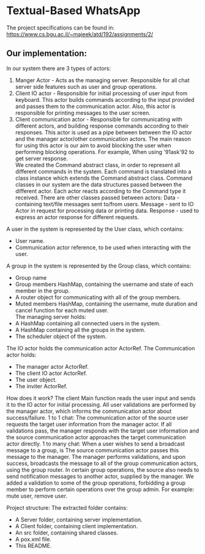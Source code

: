 # Textual-Based WhatsApp

The project specifications can be found in: https://www.cs.bgu.ac.il/~majeek/atd/192/assignments/2/

## Our implementation:

In our system there are 3 types of actors:
1. Manger Actor - Acts as the managing server. Responsible for all chat server side features such as user and group operations.
2. Client IO actor - Responsible for initial processing of user input from keyboard. This actor builds commands according to the input provided and passes them to the communication actor. Also, this actor is responsible for printing messages to the user screen.
3. Client communication actor - Responsible for communicating with different actors, and building response commands according to their responses. This actor is used as a pipe between between the IO actor and the manager actor/other communication actors. The main reason for using this actor is our aim to avoid blocking the user when performing blocking operations. For example, When using \'91ask\'92 to get server response.
\
We created the Command abstract class, in order to represent all different commands in the system. Each command is translated into a class instance which extends the Command abstract class.
Command classes in our system are the data structures passed between the different actor. Each actor reacts according to the Command type it received.
There are other classes passed between actors:
Data - containing text/file messages sent to/from users.
Message - sent to IO Actor in request for processing data or printing data.
Response - used to express an actor response for different requests.

A user in the system is represented by the User class, which contains:
- User name.
- Communication actor reference, to be used when interacting with the user.

A group in the system is represented by the Group class, which contains:
- Group name
- Group members HashMap, containing the username and state of each member in the group.
- A router object for communicating with all of the group members.
- Muted members HashMap, containing the username, mute duration and cancel function for each muted user.
\
The managing server holds:
- A HashMap containing all connected users in the system.
- A HashMap containing all the groups in the system.
- The scheduler object of the system.

The IO actor holds the communication actor ActorRef.
The Communication actor holds:
- The manager actor ActorRef.
- The client IO actor ActorRef.
- The user object.
- The inviter ActorRef.

How does it work?
The client Main function reads the user input and sends it to the IO actor for initial processing.
All user validations are performed by the manager actor, which informs the communication actor about success/failure.
1 to 1 chat:
The communication actor of the source user requests the target user information from the manager actor. If all validations pass, the manager responds with the target user information and the source communication actor approaches the target communication actor directly.
1 to many chat:
When a user wishes to send a broadcast message to a group, is The source communication actor passes this message to the manager. The manager performs validations, and upon success, broadcasts the message to all of the group communication actors, using the group router.
In certain group operations, the source also needs to send notification messages to another actor, supplied by the manager.
We added a validation to some of the group operations, forbidding a group member to perform certain operations over the group admin. For example: mute user, remove user.

Project structure:
The extracted folder contains:
- A Server folder, containing server implementation.
- A Client folder, containing client implementation.
- An src folder, containing shared classes.
- A pox.xml file.
- This README.
